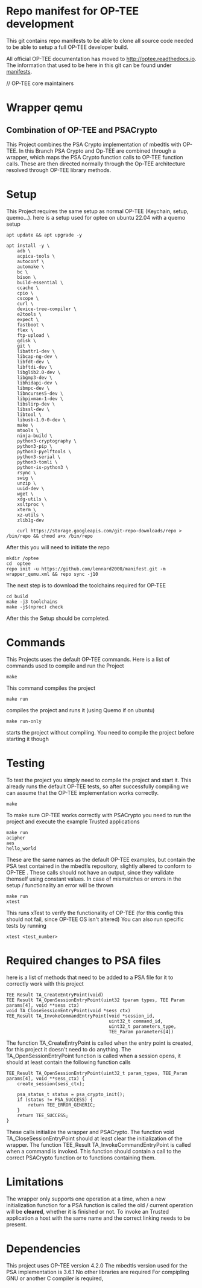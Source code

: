 # Repo manifest for OP-TEE development
This git contains repo manifests to be able to clone all source code needed to
be able to setup a full OP-TEE developer build.

All official OP-TEE documentation has moved to http://optee.readthedocs.io. The
information that used to be here in this git can be found under [manifests].

// OP-TEE core maintainers
# Wrapper qemu
## Combination of OP-TEE and PSACrypto

This Project combines the PSA Crypto implementation of mbedtls with OP-TEE.
In this Branch PSA Crypto and Op-TEE are combined through a wrapper, which maps the PSA Crypto function calls to OP-TEE function calls.
These are then directed normally through the Op-TEE architecture resolved through OP-TEE library methods.


# Setup

This Project  requires the same setup as normal OP-TEE (Keychain, setup, quemo...).
here is a setup used for optee on ubuntu 22.04 with a quemo setup
```
apt update && apt upgrade -y
 
apt install -y \
    adb \
    acpica-tools \
    autoconf \
    automake \
    bc \
    bison \
    build-essential \
    ccache \
    cpio \
    cscope \
    curl \
    device-tree-compiler \
    e2tools \
    expect \
    fastboot \
    flex \
    ftp-upload \
    gdisk \
    git \
    libattr1-dev \
    libcap-ng-dev \
    libfdt-dev \
    libftdi-dev \
    libglib2.0-dev \
    libgmp3-dev \
    libhidapi-dev \
    libmpc-dev \
    libncurses5-dev \
    libpixman-1-dev \
    libslirp-dev \
    libssl-dev \
    libtool \
    libusb-1.0-0-dev \
    make \
    mtools \
    ninja-build \
    python3-cryptography \
    python3-pip \
    python3-pyelftools \
    python3-serial \
    python3-tomli \
    python-is-python3 \
    rsync \
    swig \
    unzip \
    uuid-dev \
    wget \
    xdg-utils \
    xsltproc \
    xterm \
    xz-utils \
    zlib1g-dev
    
    curl https://storage.googleapis.com/git-repo-downloads/repo > /bin/repo && chmod a+x /bin/repo
```
After this you will need to initiate the repo
```
mkdir /optee
cd  optee
repo init -u https://github.com/lennard2000/manifest.git -m wrapper_qemu.xml && repo sync -j10
```
The next step is to download the toolchains required for OP-TEE
```
cd build
make -j3 toolchains
make -j$(nproc) check
```
After this the Setup should be completed.

# Commands

This Projects uses the default OP-TEE commands.
Here is a list of commands used to compile and run the Project
```
make
``` 
This command compiles the project
```
make run
```
compiles the project and runs it (using Quemo if on ubuntu)
```
make run-only
```
starts the project without compiling. You need to compile the project before starting it though

# Testing
To test the project you simply need to compile the project and start it.
This already runs the default OP-TEE tests, so after successfully compiling we can assume that the OP-TEE implementation works correctly.
```
make
```
To make sure OP-TEE works correctly with PSACrypto you need to run the project and execute the example Trusted applications
```
make run
acipher
aes
hello_world
```
These are the same names as the default OP-TEE examples, but contain the PSA test contained in the mbedtls repository,  slightly altered to conform to OP-TEE .
These calls should not have an output, since they validate themself using constant values. In case of mismatches or errors in the setup / functionality an error will be thrown

```
make run
xtest
```
This runs xTest to verify the functionality of OP-TEE (for this config this should not fail, since OP-TEE OS isn't altered)
You can also run specific tests by running
```
xtest <test_number>
```


# Required changes to PSA files

here is a list of methods that need to be added to a PSA file for it to correctly work with this project
```
TEE Result TA_CreateEntryPoint(void)
TEE Result TA_OpenSessionEntryPoint(uint32 tparam types, TEE Param params[4], void **sess ctx) 
void TA_CloseSessionEntryPoint(void *sess ctx)
TEE_Result TA_InvokeCommandEntryPoint(void *session_id,
                                      uint32_t command_id,
                                      uint32_t parameters_type,
                                      TEE_Param parameters[4])
```
The function  TA_CreateEntryPoint is called when the entry point is created, for this project it doesn't need to do anything.
The  TA_OpenSessionEntryPoint function is called when a session opens, it should at least contain the following function calls
```
TEE_Result TA_OpenSessionEntryPoint(uint32_t param_types, TEE_Param params[4], void **sess_ctx) {
    create_session(sess_ctx);

    psa_status_t status = psa_crypto_init();
    if (status != PSA_SUCCESS) {
        return TEE_ERROR_GENERIC;
    }
    return TEE_SUCCESS;
}
``` 
These calls initialize the wrapper and PSACrypto.
The function void TA_CloseSessionEntryPoint should at least clear the initialization of the wrapper.
The function TEE_Result TA_InvokeCommandEntryPoint is called when a command is invoked.
This function should contain a call to the correct PSACrypto function or to functions containing them.

# Limitations
The wrapper only supports one operation at a time, when a new initialization function for a PSA function is called the old / current operation will be **cleared**, whether it is finished or not.
To invoke an Trusted application a host with the same name and the correct linking needs to be present.

# Dependencies
This project uses OP-TEE version 4.2.0
The mbedtls version used for the PSA implementation is 3.6.1
No other libraries are required
For compipling  GNU or another C compiler is required,

[manifests]: https://optee.readthedocs.io/en/latest/building/gits/build.html#manifests

